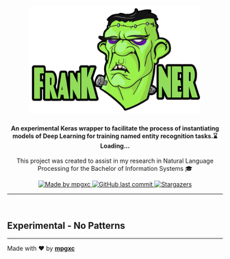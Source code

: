<h1 align="center">
    <img alt="Frank NER" src=".github/logo.png" width="400px" />
</h1>

<h4 align="center">
  An experimental Keras wrapper to facilitate the process of instantiating models of Deep Learning for training named entity recognition tasks.⌛ Loading...
</h4>

<p align="center">This project was created to assist in my research in Natural Language Processing for the Bachelor of Information Systems 🎓</p>

<p align="center">
  <a href="https://www.linkedin.com/in/mpgxc/">
    <img alt="Made by mpgxc" src="https://img.shields.io/badge/made%20by-mpgxc-green">
  </a>
  
  <a href="https://github.com/mpgxc/my.tcc.stuff/commits/master">
    <img alt="GitHub last commit" src="https://img.shields.io/github/last-commit/mpgxc/experimental.Frankner.svg">
  </a>


  <a href="https://github.com/mpgxc/my.tcc.stuff/stargazers">
    <img alt="Stargazers" src="https://img.shields.io/github/stars/mpgxc/experimental.Frankner?style=social">
  </a>
	
</p>

<hr>
<br/>

## Experimental - No Patterns

---

Made with ♥ by **[mpgxc](https://www.linkedin.com/in/mpgxc/)**


